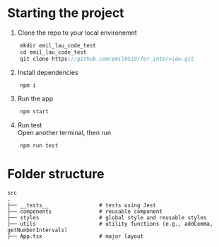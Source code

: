 # Starting the project

1. Clone the repo to your local environemnt 

```javascript
    mkdir emil_lau_code_test
    cd emil_lau_code_test
    git clone https://github.com/emil0519/for_interview.git
```

2. Install dependencies
```javascript
    npm i
```

3. Run the app
```javascript
    npm start
```
4. Run test <br />
Open another terminal, then run
```javascript
    npm run test
```

# Folder structure

    src
    .
    ├── __tests__                # tests using Jest
    ├── components               # reusable component
    ├── styles                   # global style and reusable styles
    ├── utils                    # utility functions (e.g., addComma, getNumberIntervals)
    ├── App.tsx                  # major layout
